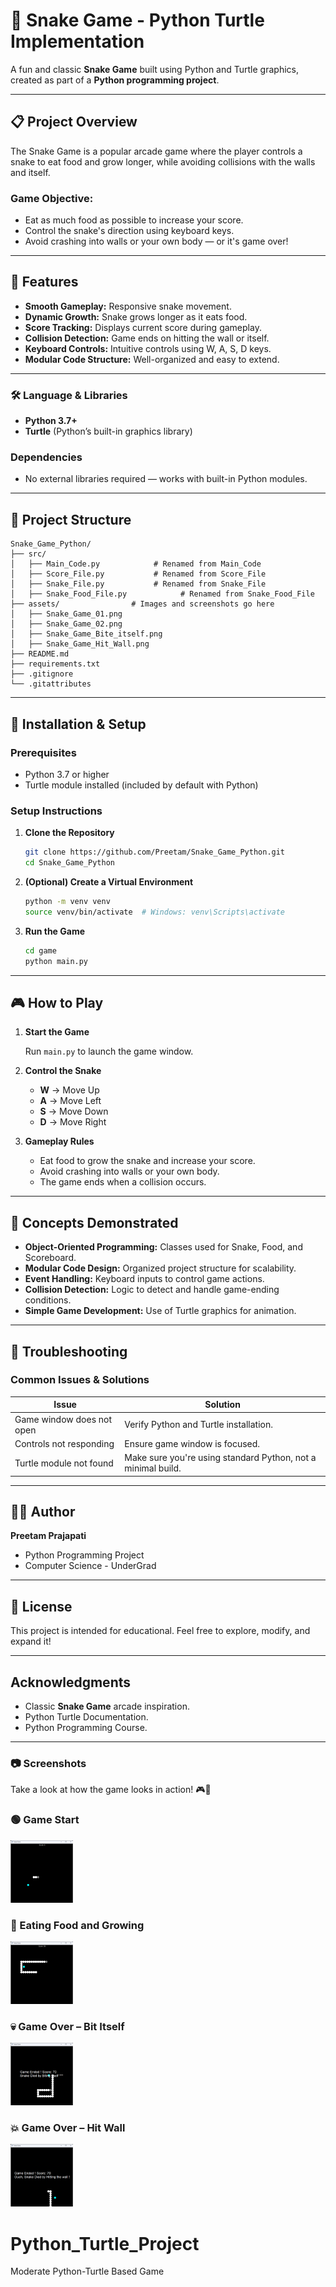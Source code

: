 # 🐍 Snake Game - Python Turtle Implementation

A fun and classic **Snake Game** built using Python and Turtle graphics, created as part of a **Python programming project**.

---

## 📋 Project Overview

The Snake Game is a popular arcade game where the player controls a snake to eat food and grow longer, while avoiding collisions with the walls and itself.

### Game Objective:

* Eat as much food as possible to increase your score.
* Control the snake's direction using keyboard keys.
* Avoid crashing into walls or your own body — or it's game over!

---

## 🚀 Features

* **Smooth Gameplay:** Responsive snake movement.
* **Dynamic Growth:** Snake grows longer as it eats food.
* **Score Tracking:** Displays current score during gameplay.
* **Collision Detection:** Game ends on hitting the wall or itself.
* **Keyboard Controls:** Intuitive controls using W, A, S, D keys.
* **Modular Code Structure:** Well-organized and easy to extend.

---


### 🛠️ Language & Libraries

* **Python 3.7+**
* **Turtle** (Python’s built-in graphics library)

### Dependencies

* No external libraries required — works with built-in Python modules.

---

## 📁 Project Structure

```
Snake_Game_Python/
├── src/
│   ├── Main_Code.py            # Renamed from Main_Code
│   ├── Score_File.py           # Renamed from Score_File
│   ├── Snake_File.py           # Renamed from Snake_File
│   ├── Snake_Food_File.py            # Renamed from Snake_Food_File
├── assets/                # Images and screenshots go here
│   ├── Snake_Game_01.png
│   ├── Snake_Game_02.png
│   ├── Snake_Game_Bite_itself.png
│   ├── Snake_Game_Hit_Wall.png
├── README.md
├── requirements.txt
├── .gitignore             
└── .gitattributes         

```

---

## 🔧 Installation & Setup

### Prerequisites

* Python 3.7 or higher
* Turtle module installed (included by default with Python)

### Setup Instructions

1. **Clone the Repository**

   ```bash
   git clone https://github.com/Preetam/Snake_Game_Python.git
   cd Snake_Game_Python
   ```

2. **(Optional) Create a Virtual Environment**

   ```bash
   python -m venv venv
   source venv/bin/activate  # Windows: venv\Scripts\activate
   ```

3. **Run the Game**

   ```bash
   cd game
   python main.py
   ```

---

## 🎮 How to Play

1. **Start the Game**

   Run `main.py` to launch the game window.

2. **Control the Snake**

   * **W** → Move Up
   * **A** → Move Left
   * **S** → Move Down
   * **D** → Move Right

3. **Gameplay Rules**

   * Eat food to grow the snake and increase your score.
   * Avoid crashing into walls or your own body.
   * The game ends when a collision occurs.

---

## 🧮 Concepts Demonstrated

* **Object-Oriented Programming:** Classes used for Snake, Food, and Scoreboard.
* **Modular Code Design:** Organized project structure for scalability.
* **Event Handling:** Keyboard inputs to control game actions.
* **Collision Detection:** Logic to detect and handle game-ending conditions.
* **Simple Game Development:** Use of Turtle graphics for animation.

---

## 🐛 Troubleshooting

### Common Issues & Solutions

| Issue                     | Solution                                                     |
| ------------------------- | ------------------------------------------------------------ |
| Game window does not open | Verify Python and Turtle installation.                       |
| Controls not responding   | Ensure game window is focused.                               |
| Turtle module not found   | Make sure you're using standard Python, not a minimal build. |

---

## 👨‍🎓 Author

**Preetam Prajapati**
* Python Programming Project
* Computer Science - UnderGrad

---

## 📄 License

This project is intended for educational.
Feel free to explore, modify, and expand it!

---

##  Acknowledgments

* Classic **Snake Game** arcade inspiration.
* Python Turtle Documentation.
* Python Programming Course.

---

### 📷 Screenshots

Take a look at how the game looks in action! 🎮🐍

### 🟢 Game Start
<a href="assets/Snake_Game__01.png"> <img src="assets/Snake_Game__01.png" width="100" height="100"/> </a>

### 🍎 Eating Food and Growing
<a href="assets/Snake_Game__02.png"> <img src="assets/Snake_Game__02.png" width="100" height="100"/> </a>

### 💀 Game Over – Bit Itself
<a href="assets/Snake_Game_Bite_itself.png"> <img src="assets/Snake_Game_Bite_itself.png" width="100" height="100"/> </a>

### 💥 Game Over – Hit Wall
<a href="assets/Snake_Game_Hit_Wall.png"> <img src="assets/Snake_Game_Hit_Wall.png" width="100" height="100"/> </a>

# Python_Turtle_Project
Moderate Python-Turtle Based Game
